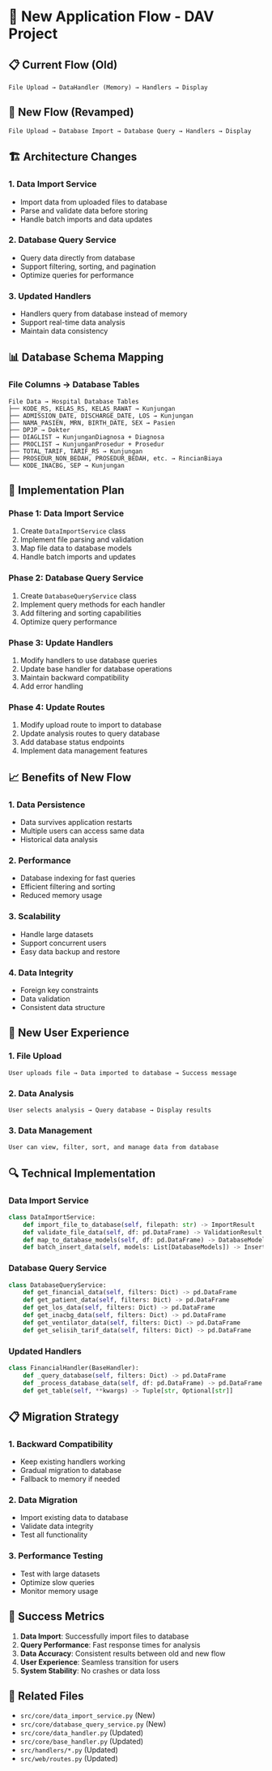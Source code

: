 # 🔄 New Application Flow - DAV Project

## 📋 **Current Flow (Old)**
```
File Upload → DataHandler (Memory) → Handlers → Display
```

## 🎯 **New Flow (Revamped)**
```
File Upload → Database Import → Database Query → Handlers → Display
```

## 🏗️ **Architecture Changes**

### **1. Data Import Service**
- Import data from uploaded files to database
- Parse and validate data before storing
- Handle batch imports and data updates

### **2. Database Query Service**
- Query data directly from database
- Support filtering, sorting, and pagination
- Optimize queries for performance

### **3. Updated Handlers**
- Handlers query from database instead of memory
- Support real-time data analysis
- Maintain data consistency

## 📊 **Database Schema Mapping**

### **File Columns → Database Tables**
```
File Data → Hospital Database Tables
├── KODE_RS, KELAS_RS, KELAS_RAWAT → Kunjungan
├── ADMISSION_DATE, DISCHARGE_DATE, LOS → Kunjungan
├── NAMA_PASIEN, MRN, BIRTH_DATE, SEX → Pasien
├── DPJP → Dokter
├── DIAGLIST → KunjunganDiagnosa + Diagnosa
├── PROCLIST → KunjunganProsedur + Prosedur
├── TOTAL_TARIF, TARIF_RS → Kunjungan
├── PROSEDUR_NON_BEDAH, PROSEDUR_BEDAH, etc. → RincianBiaya
└── KODE_INACBG, SEP → Kunjungan
```

## 🔧 **Implementation Plan**

### **Phase 1: Data Import Service**
1. Create `DataImportService` class
2. Implement file parsing and validation
3. Map file data to database models
4. Handle batch imports and updates

### **Phase 2: Database Query Service**
1. Create `DatabaseQueryService` class
2. Implement query methods for each handler
3. Add filtering and sorting capabilities
4. Optimize query performance

### **Phase 3: Update Handlers**
1. Modify handlers to use database queries
2. Update base handler for database operations
3. Maintain backward compatibility
4. Add error handling

### **Phase 4: Update Routes**
1. Modify upload route to import to database
2. Update analysis routes to query database
3. Add database status endpoints
4. Implement data management features

## 📈 **Benefits of New Flow**

### **1. Data Persistence**
- Data survives application restarts
- Multiple users can access same data
- Historical data analysis

### **2. Performance**
- Database indexing for fast queries
- Efficient filtering and sorting
- Reduced memory usage

### **3. Scalability**
- Handle large datasets
- Support concurrent users
- Easy data backup and restore

### **4. Data Integrity**
- Foreign key constraints
- Data validation
- Consistent data structure

## 🚀 **New User Experience**

### **1. File Upload**
```
User uploads file → Data imported to database → Success message
```

### **2. Data Analysis**
```
User selects analysis → Query database → Display results
```

### **3. Data Management**
```
User can view, filter, sort, and manage data from database
```

## 🔍 **Technical Implementation**

### **Data Import Service**
```python
class DataImportService:
    def import_file_to_database(self, filepath: str) -> ImportResult
    def validate_file_data(self, df: pd.DataFrame) -> ValidationResult
    def map_to_database_models(self, df: pd.DataFrame) -> DatabaseModels
    def batch_insert_data(self, models: List[DatabaseModels]) -> InsertResult
```

### **Database Query Service**
```python
class DatabaseQueryService:
    def get_financial_data(self, filters: Dict) -> pd.DataFrame
    def get_patient_data(self, filters: Dict) -> pd.DataFrame
    def get_los_data(self, filters: Dict) -> pd.DataFrame
    def get_inacbg_data(self, filters: Dict) -> pd.DataFrame
    def get_ventilator_data(self, filters: Dict) -> pd.DataFrame
    def get_selisih_tarif_data(self, filters: Dict) -> pd.DataFrame
```

### **Updated Handlers**
```python
class FinancialHandler(BaseHandler):
    def _query_database(self, filters: Dict) -> pd.DataFrame
    def _process_database_data(self, df: pd.DataFrame) -> pd.DataFrame
    def get_table(self, **kwargs) -> Tuple[str, Optional[str]]
```

## 📋 **Migration Strategy**

### **1. Backward Compatibility**
- Keep existing handlers working
- Gradual migration to database
- Fallback to memory if needed

### **2. Data Migration**
- Import existing data to database
- Validate data integrity
- Test all functionality

### **3. Performance Testing**
- Test with large datasets
- Optimize slow queries
- Monitor memory usage

## 🎯 **Success Metrics**

1. **Data Import**: Successfully import files to database
2. **Query Performance**: Fast response times for analysis
3. **Data Accuracy**: Consistent results between old and new flow
4. **User Experience**: Seamless transition for users
5. **System Stability**: No crashes or data loss

## 🔗 **Related Files**

- `src/core/data_import_service.py` (New)
- `src/core/database_query_service.py` (New)
- `src/core/data_handler.py` (Updated)
- `src/core/base_handler.py` (Updated)
- `src/handlers/*.py` (Updated)
- `src/web/routes.py` (Updated)
